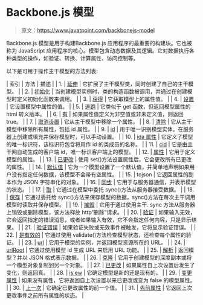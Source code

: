 # Backbone.js 模型

> 原文：<https://www.javatpoint.com/backbonejs-model>

Backbone.js 模型是用于构建Backbone.js 应用程序的最重要的构建块。它也被称为 JavaScript 应用程序的核心。模型包含动态数据及其逻辑。它对数据执行各种类型的操作，如验证、转换、计算属性、访问控制等。

以下是可用于操作主干模型的方法列表:

| 索引 | 方法 | 描述 |
| 1. | [延伸](backbonejs-model-extend) | 它扩展了主干模型类，同时创建了自己的主干模型。 |
| 2. | [初始化](backbonejs-model-initialize) | 当创建模型实例时，类的构造函数被调用，并通过在创建模型时定义初始化函数来调用。 |
| 3. | [获得](backbonejs-model-get) | 它获取模型上的属性值。 |
| 4. | [设置](backbonejs-model-set) | 它设置模型中属性的值。 |
| 5. | [逃跑](backbonejs-model-escape) | 它类似于 get 函数，但返回模型属性的 html 转义版本。 |
| 6. | [有](backbonejs-model-has) | 如果属性值定义为非空值或非未定义值，则返回 true。 |
| 7. | [取消设置](backbonejs-model-unset) | 它从主干模型中移除一个属性。 |
| 8. | [清除](backbonejs-model-clear) | 它从主干模型中移除所有属性，包括 id 属性。 |
| 9. | [id](backbonejs-model-id) | 用于唯一识别模型实体。在服务器上创建或填充并保存模型时，可以手动设置。 |
| 10. | [ida 属性](backbonejs-model-idattribute) | 它定义了模型的唯一标识符，该标识符包含将用作 id 的类成员的名称。 |
| 11. | [cid](backbonejs-model-cid) | 它是由主干网自动生成的客户端 id，唯一标识客户端上的模型。 |
| 12. | [属性](backbonejs-model-attributes) | 它用于定义模型的属性。 |
| 13. | [已更改](backbonejs-model-changed) | 使用 set()方法设置属性后，它会更改所有已更改的属性。 |
| 14. | [默认值](backbonejs-model-defaults) | 它为一个模型设置了一个默认值，并简单地声明如果用户没有指定任何数据，该模型不会带有空属性。 |
| 15. | tojson | 它返回属性的副本作为 JSON 字符串化的对象。 |
| 16. | [同步](backbonejs-model-sync) | 它用于与服务器通信，并表示模型的状态。 |
| 17. | [取](backbonejs-model-fetch) | 它通过在模型中委托 sync()方法从服务器接受数据。 |
| 18. | [保存](backbonejs-model-save) | 它通过委托给 sync()方法来保存模型的数据，sync()方法在每次主干调用模型时读取并保存模型。 |
| 19. | [摧毁](backbonejs-model-destroy) | 它用于通过使用主干. sync 方法从服务器上销毁或删除模型，该方法释放 http“删除”请求。 |
| 20. | [验证](backbonejs-model-validate) | 如果输入无效，它会返回指定的错误消息，或者如果输入有效，它不会指定任何内容，只是显示结果。 |
| 21. | [验证错误](backbonejs-model-validationerror) | 如果验证失败或无效事件被触发，它将显示验证错误。 |
| 22. | [是有效的](backbonejs-model-isvalid) | 它通过使用 validate()方法检查模型状态，还检查每个属性的验证。 |
| 23. | [url](backbonejs-model-url) | 它用于模型的实例，并返回模型资源所在的 URL。 |
| 24. | [urlRoot](backbonejs-model-urlroot) | 它通过使用模型 id 生成 URL 来启用 URL 功能。 |
| 25. | [解析](backbonejs-model-parse) | 返回模型？并以 JSON 格式表示数据。 |
| 26. | [克隆](backbonejs-model-clone) | 它用于创建模型的深度副本或将一个模型对象复制到另一个对象。 |
| 27. | [已更改](backbonejs-model-haschanged) | 如果属性自上次设置后发生了变化，则返回真。 |
| 28. | [is ew](backbonejs-model-isnew) | 它确定模型是新的还是现有的。 |
| 29. | [变更属性](backbonejs-model-changedattributes) | 如果没有属性，它将返回自上次设置以来已更改或变为 false 的模型属性。 |
| 30. | [上一次](backbonejs-model-previous) | 它确定已更改属性的前一个值。 |
| 31. | [先前属性](backbonejs-model-previousattributes) | 它返回上次更改事件之前所有属性的状态。 |